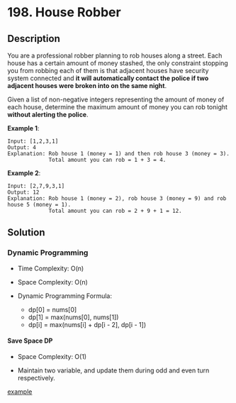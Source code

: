 # 198. House Robber

## Description

You are a professional robber planning to rob houses along a street. Each house has a certain amount of money stashed, the only constraint stopping you from robbing each of them is that adjacent houses have security system connected and **it will automatically contact the police if two adjacent houses were broken into on the same night**.

Given a list of non-negative integers representing the amount of money of each house, determine the maximum amount of money you can rob tonight **without alerting the police**.

**Example 1**:

```
Input: [1,2,3,1]
Output: 4
Explanation: Rob house 1 (money = 1) and then rob house 3 (money = 3).
             Total amount you can rob = 1 + 3 = 4.
```

**Example 2**:

```
Input: [2,7,9,3,1]
Output: 12
Explanation: Rob house 1 (money = 2), rob house 3 (money = 9) and rob house 5 (money = 1).
             Total amount you can rob = 2 + 9 + 1 = 12.
```

## Solution

### Dynamic Programming

* Time Complexity: O(n)
* Space Complexity: O(n)

* Dynamic Programming Formula:
    * dp[0] = nums[0]
    * dp[1] = max(nums[0], nums[1])
    * dp[i] = max(nums[i] + dp[i - 2], dp[i - 1])

#### Save Space DP

* Space Complexity: O(1)

* Maintain two variable, and update them during odd and even turn respectively.

[example](http://www.cnblogs.com/grandyang/p/4383632.html)